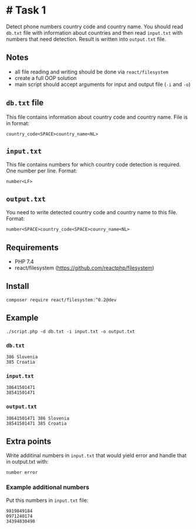 # # Task 1

Detect phone numbers country code and country name. You should read `db.txt` file with information about countries and then read `input.txt` 
with numbers that need detection. Result is written into `output.txt` file.

## Notes

 - all file reading and writing should be done via `react/filesystem`
 - create a full OOP solution
 - main script should accept arguments for input and output file (`-i` and `-o`)

## `db.txt` file

This file contains information about country code and country name. File is in format:

```
country_code<SPACE>country_name<NL>
```

## `input.txt`

This file contains numbers for which country code detection is required. One number per line. Format:

```
number<LF>
```

## `output.txt`

You need to write detected country code and country name to this file. Format:

```
number<SPACE>country_code<SPACE>counry_name<NL>
```

## Requirements

- PHP 7.4
- react/filesystem (https://github.com/reactphp/filesystem)

## Install

`composer require react/filesystem:^0.2@dev`

## Example

`./script.php -d db.txt -i input.txt -o output.txt`

### `db.txt`

```
386 Slovenia
385 Croatia
```

### `input.txt`

```
38641501471
38541501471
```

### `output.txt`

```
38641501471 386 Slovenia
38541501471 385 Croatia
```

## Extra points

Write additinal numbers in `input.txt` that would yield error and handle that in output.txt with:

```
number error
```

### Example additional numbers

Put this numbers in `input.txt` file:

```
9819849184
0971240174
34394830498
```
